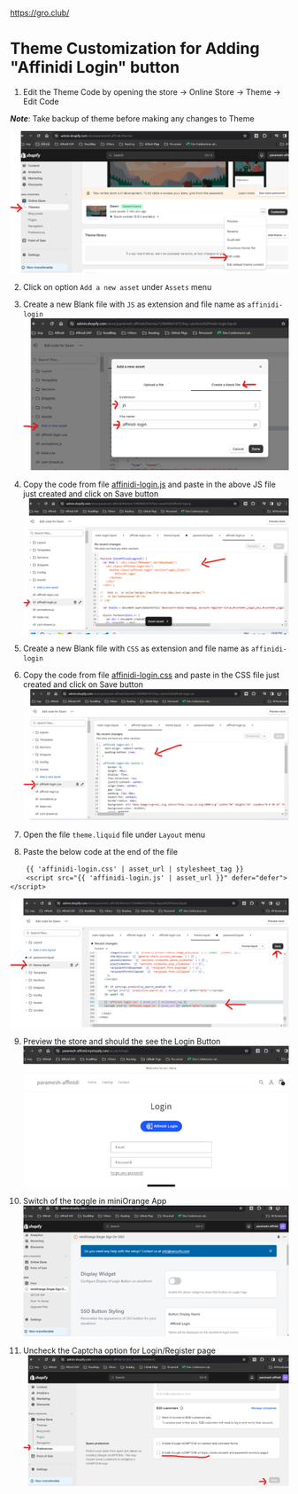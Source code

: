 
https://gro.club/

# Theme Customization for Adding "Affinidi Login" button

1. Edit the Theme Code by opening the store -> Online Store -> Theme -> Edit Code 

***Note***: Take backup of theme before making any changes to Theme

![theme-edit](./images/theme-edit.png)

2. Click on option `Add a new asset` under `Assets` menu

3. Create a new Blank file with `JS` as extension and file name as `affinidi-login` 
![create-asset-file](./images/create-asset-file.png)

4. Copy the code from file [affinidi-login.js](./affinidi-login.js) and paste in the above JS file just created and click on Save button
![affinidi-login-js](./images/affinidi-login-js.png)

5. Create a new Blank file with `CSS` as extension and file name as `affinidi-login` 

6. Copy the code from file [affinidi-login.css](./affinidi-login.css) and paste in the CSS file just created and click on Save button
![affinidi-login-css](./images/affinidi-login-css.png)

7. Open the file `theme.liquid` file under `Layout` menu 

8. Paste the below code at the end of the file
```
    {{ 'affinidi-login.css' | asset_url | stylesheet_tag }}
    <script src="{{ 'affinidi-login.js' | asset_url }}" defer="defer"></script>
```
![theme-liquid-update](./images/theme-liquid-update.png)

9. Preview the store and should the see the Login Button
![login-button](./images/login-button.png)

10. Switch of the toggle in miniOrange App
![miniorange-toggle-off](./images/miniorange-toggle-off.png)

11. Uncheck the Captcha option for Login/Register page 
![disable-captcha](./images/disable-captcha.png)